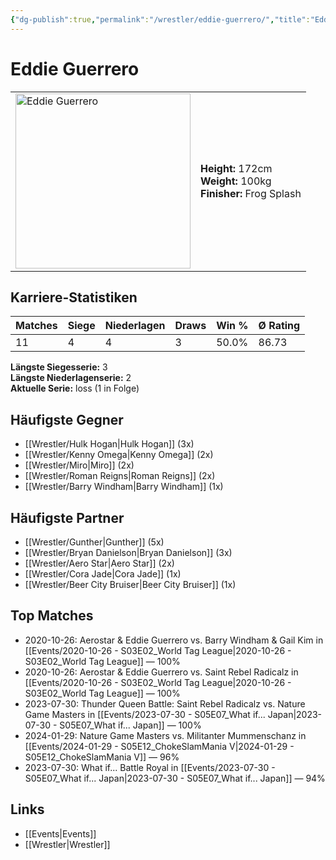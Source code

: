 ```yaml
---
{"dg-publish":true,"permalink":"/wrestler/eddie-guerrero/","title":"Eddie Guerrero","tags":["wrestler"],"noteIcon":""}
---
```



# Eddie Guerrero

<table>
        <tr>
        <td><img src="https://github.com/CptSpaulding1980/choke-slam-wrestling/releases/download/images/Eddie_Guerrero.png" width="280" alt="Eddie Guerrero"></td>
        <td>
        <b>Height:</b> 172cm<br>
        <b>Weight:</b> 100kg<br>
        <b>Finisher:</b> Frog Splash<br>
        </td>
        </tr>
        </table>
        
## Karriere-Statistiken

| Matches | Siege | Niederlagen | Draws | Win % | Ø Rating |
|---------|-------|-------------|-------|-------|-----------|
| 11 | 4 | 4 | 3 | 50.0% | 86.73 |

**Längste Siegesserie:** 3<br>**Längste Niederlagenserie:** 2<br>**Aktuelle Serie:** loss (1 in Folge)


## Häufigste Gegner
- [[Wrestler/Hulk Hogan\|Hulk Hogan]] (3x)
- [[Wrestler/Kenny Omega\|Kenny Omega]] (2x)
- [[Wrestler/Miro\|Miro]] (2x)
- [[Wrestler/Roman Reigns\|Roman Reigns]] (2x)
- [[Wrestler/Barry Windham\|Barry Windham]] (1x)

## Häufigste Partner
- [[Wrestler/Gunther\|Gunther]] (5x)
- [[Wrestler/Bryan Danielson\|Bryan Danielson]] (3x)
- [[Wrestler/Aero Star\|Aero Star]] (2x)
- [[Wrestler/Cora Jade\|Cora Jade]] (1x)
- [[Wrestler/Beer City Bruiser\|Beer City Bruiser]] (1x)

## Top Matches
- 2020-10-26: Aerostar & Eddie Guerrero vs. Barry Windham & Gail Kim in [[Events/2020-10-26 - S03E02_World Tag League\|2020-10-26 - S03E02_World Tag League]] — 100%
- 2020-10-26: Aerostar & Eddie Guerrero vs. Saint Rebel Radicalz in [[Events/2020-10-26 - S03E02_World Tag League\|2020-10-26 - S03E02_World Tag League]] — 100%
- 2023-07-30: Thunder Queen Battle: Saint Rebel Radicalz vs. Nature Game Masters  in [[Events/2023-07-30 - S05E07_What if... Japan\|2023-07-30 - S05E07_What if... Japan]] — 100%
- 2024-01-29: Nature Game Masters  vs. Militanter Mummenschanz in [[Events/2024-01-29 - S05E12_ChokeSlamMania V\|2024-01-29 - S05E12_ChokeSlamMania V]] — 96%
- 2023-07-30: What if... Battle Royal in [[Events/2023-07-30 - S05E07_What if... Japan\|2023-07-30 - S05E07_What if... Japan]] — 94%

## Links
- [[Events\|Events]]
- [[Wrestler\|Wrestler]]
